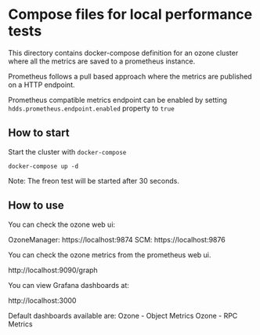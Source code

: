<!---
  Licensed under the Apache License, Version 2.0 (the "License");
  you may not use this file except in compliance with the License.
  You may obtain a copy of the License at

   http://www.apache.org/licenses/LICENSE-2.0

  Unless required by applicable law or agreed to in writing, software
  distributed under the License is distributed on an "AS IS" BASIS,
  WITHOUT WARRANTIES OR CONDITIONS OF ANY KIND, either express or implied.
  See the License for the specific language governing permissions and
  limitations under the License. See accompanying LICENSE file.
-->

# Compose files for local performance tests

This directory contains docker-compose definition for an ozone cluster where
all the metrics are saved to a prometheus instance.

Prometheus follows a pull based approach where the metrics are published
 on a HTTP endpoint.

Prometheus compatible metrics endpoint can be enabled by setting `hdds.prometheus.endpoint.enabled` property to `true`

## How to start

Start the cluster with `docker-compose`

```
docker-compose up -d
```

Note: The freon test will be started after 30 seconds.

## How to use

You can check the ozone web ui:

OzoneManager: https://localhost:9874
SCM: https://localhost:9876

You can check the ozone metrics from the prometheus web ui.

http://localhost:9090/graph

You can view Grafana dashboards at:

http://localhost:3000

Default dashboards available are:
Ozone - Object Metrics
Ozone - RPC Metrics
